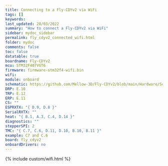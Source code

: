 ```yaml
---
title: Connecting to a Fly-CDYv2 via WiFi
tags: []
keywords: 
last_updated: 28/03/2022
summary: "How to connect a Fly-CDYv2 via WiFi"
sidebar: mydoc_sidebar
permalink: fly_cdyv2_connected_wifi.html
folder: mydoc
comments: false
toc: false
datatable: true
boardname: Fly-CDYv2
mcu: STM32F407VGT6
firmware: firmware-stm32f4-wifi.bin
wifi: 
module: onboard
schematic: https://github.com/Mellow-3D/Fly-CDYv2/blob/main/Hardware/Schematic.pdf
DRP: E.10
TRP: E.12
ERP: E.11
CS: ""
ESPRXTX: "{ D.9, D.8 }"
SerialRXTX: ""
heat: "{ B.1, A.3, C.4, D.14 }"
diagnostics: ""
stepperSPI: 2
TMC: "{ C.7, C.6, D.11, D.10, B.10, B.11 }"
example: C7 and C.6
board: fly_cdyv2
onboardDrivers: no
---
```


{% include custom/wifi.html %}